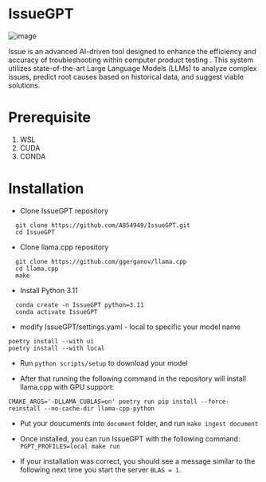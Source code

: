 #  IssueGPT 

![image](https://github.com/A854949/IssueGPT/assets/82749575/3ea53440-af3d-419d-ac18-0587467c6b6e)


Issue is an advanced AI-driven tool designed to enhance the efficiency and accuracy of troubleshooting within computer product testing . This system utilizes state-of-the-art Large Language Models (LLMs) to analyze complex issues, predict root causes based on historical data, and suggest viable solutions.

# Prerequisite
1. WSL
2. CUDA
3. CONDA
   
# Installation

* Clone IssueGPT repository
```
  git clone https://github.com/A854949/IssueGPT.git
  cd IssueGPT
```

* Clone llama.cpp repository
```
  git clone https://github.com/ggerganov/llama.cpp
  cd llama.cpp
  make
```

* Install Python 3.11
```
  conda create -n IssueGPT python=3.11
  conda activate IssueGPT
```

* modify IssueGPT/settings.yaml - local to specific your model name
```
poetry install --with ui
poetry install --with local
```

* Run ```python scripts/setup``` to download your model
  
* After that running the following command in the repository will install llama.cpp with GPU support:
```
CMAKE_ARGS='-DLLAMA_CUBLAS=on' poetry run pip install --force-reinstall --no-cache-dir llama-cpp-python
```

* Put your doucuments into ```document``` folder, and run
```make ingest document```

* Once installed, you can run IssueGPT with the following command:
```PGPT_PROFILES=local make run```

* If your installation was correct, you should see a message similar to the following next time you start the server ```BLAS = 1```.
